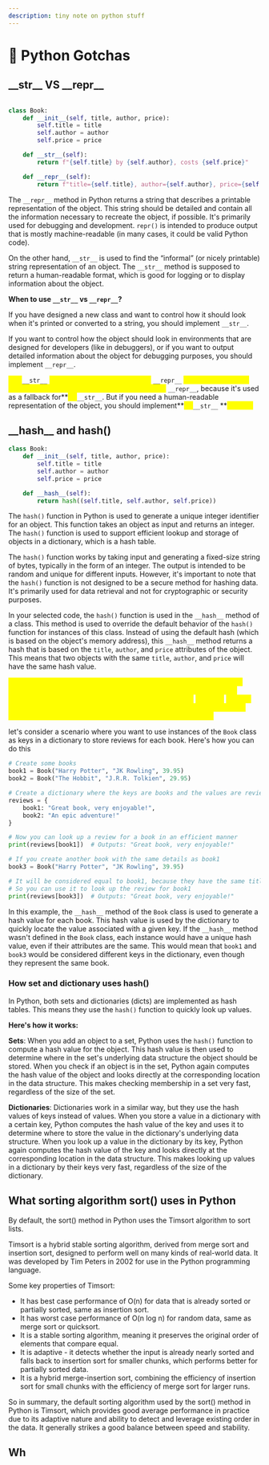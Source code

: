 ```yaml
---
description: tiny note on python stuff
---
```


# 🐍 Python Gotchas

## \_\_str\_\_ VS \_\_repr\_\_

```python

class Book:
    def __init__(self, title, author, price):
        self.title = title
        self.author = author
        self.price = price

    def __str__(self):
        return f"{self.title} by {self.author}, costs {self.price}"

    def __repr__(self):
        return f"title={self.title}, author={self.author}, price={self.price}"
```

The `__repr__` method in Python returns a string that describes a printable representation of the object. This string should be detailed and contain all the information necessary to recreate the object, if possible. It's primarily used for debugging and development. `repr()` is intended to produce output that is mostly machine-readable (in many cases, it could be valid Python code).

On the other hand, `__str__` is used to find the “informal” (or nicely printable) string representation of an object. The `__str__` method is supposed to return a human-readable format, which is good for logging or to display information about the object.

**When to use `__str__` vs `__repr__`?**

If you have designed a new class and want to control how it should look when it's printed or converted to a string, you should implement `__str__`.

If you want to control how the object should look in environments that are designed for developers (like in debuggers), or if you want to output detailed information about the object for debugging purposes, you should implement `__repr__`.

<mark style="color:yellow;">**If**</mark><mark style="color:yellow;">** **</mark><mark style="color:yellow;">**`__str__`**</mark><mark style="color:yellow;">** **</mark><mark style="color:yellow;">**is not defined, Python will call**</mark><mark style="color:yellow;">** **</mark><mark style="color:yellow;">**`__repr__`**</mark><mark style="color:yellow;">** **</mark><mark style="color:yellow;">**as a fallback. If you only implement one of these methods, choose**</mark><mark style="color:yellow;">** **</mark><mark style="color:yellow;">**`__repr__`**</mark><mark style="color:yellow;">**, because it's used as a fallback for**</mark><mark style="color:yellow;">** **</mark><mark style="color:yellow;">**`__str__`**</mark><mark style="color:yellow;">**. But if you need a human-readable representation of the object, you should implement**</mark><mark style="color:yellow;">** **</mark><mark style="color:yellow;">**`__str__`**</mark><mark style="color:yellow;">** **</mark><mark style="color:yellow;">**as well.**</mark>

## \_\_hash\_\_ and hash()

```python
class Book:
    def __init__(self, title, author, price):
        self.title = title
        self.author = author
        self.price = price

    def __hash__(self):
        return hash((self.title, self.author, self.price))
```

The `hash()` function in Python is used to generate a unique integer identifier for an object. This function takes an object as input and returns an integer. The `hash()` function is used to support efficient lookup and storage of objects in a dictionary, which is a hash table.

The `hash()` function works by taking input and generating a fixed-size string of bytes, typically in the form of an integer. The output is intended to be random and unique for different inputs. However, it's important to note that the `hash()` function is not designed to be a secure method for hashing data. It's primarily used for data retrieval and not for cryptographic or security purposes.

In your selected code, the `hash()` function is used in the `__hash__` method of a class. This method is used to override the default behavior of the `hash()` function for instances of this class. Instead of using the default hash (which is based on the object's memory address), this `__hash__` method returns a hash that is based on the `title`, `author`, and `price` attributes of the object. This means that two objects with the same `title`, `author`, and `price` will have the same hash value.

<mark style="color:yellow;">This is useful when you want to use instances of this class as keys in a dictionary or elements in a set. Python uses the hash value to quickly compare objects and to organize them in memory. If the</mark> <mark style="color:yellow;"></mark><mark style="color:yellow;">`__hash__`</mark> <mark style="color:yellow;"></mark><mark style="color:yellow;">method wasn't defined in this class, Python would use the default hash which is unique for each instance, even if their attributes are the same.</mark>

let's consider a scenario where you want to use instances of the `Book` class as keys in a dictionary to store reviews for each book. Here's how you can do this

```python
# Create some books
book1 = Book("Harry Potter", "JK Rowling", 39.95)
book2 = Book("The Hobbit", "J.R.R. Tolkien", 29.95)

# Create a dictionary where the keys are books and the values are reviews
reviews = {
    book1: "Great book, very enjoyable!",
    book2: "An epic adventure!"
}

# Now you can look up a review for a book in an efficient manner
print(reviews[book1])  # Outputs: "Great book, very enjoyable!"

# If you create another book with the same details as book1
book3 = Book("Harry Potter", "JK Rowling", 39.95)

# It will be considered equal to book1, because they have the same title, author, and price
# So you can use it to look up the review for book1
print(reviews[book3])  # Outputs: "Great book, very enjoyable!"
```

In this example, the `__hash__` method of the `Book` class is used to generate a hash value for each book. This hash value is used by the dictionary to quickly locate the value associated with a given key. If the `__hash__` method wasn't defined in the `Book` class, each instance would have a unique hash value, even if their attributes are the same. This would mean that `book1` and `book3` would be considered different keys in the dictionary, even though they represent the same book.

### How set and dictionary uses hash()

In Python, both sets and dictionaries (dicts) are implemented as hash tables. This means they use the `hash()` function to quickly look up values.

**Here's how it works:**

**Sets**: When you add an object to a set, Python uses the `hash()` function to compute a hash value for the object. This hash value is then used to determine where in the set's underlying data structure the object should be stored. When you check if an object is in the set, Python again computes the hash value of the object and looks directly at the corresponding location in the data structure. This makes checking membership in a set very fast, regardless of the size of the set.

**Dictionaries**: Dictionaries work in a similar way, but they use the hash values of keys instead of values. When you store a value in a dictionary with a certain key, Python computes the hash value of the key and uses it to determine where to store the value in the dictionary's underlying data structure. When you look up a value in the dictionary by its key, Python again computes the hash value of the key and looks directly at the corresponding location in the data structure. This makes looking up values in a dictionary by their keys very fast, regardless of the size of the dictionary.

## What sorting algorithm sort() uses in Python

By default, the sort() method in Python uses the Timsort algorithm to sort lists.

Timsort is a hybrid stable sorting algorithm, derived from merge sort and insertion sort, designed to perform well on many kinds of real-world data. It was developed by Tim Peters in 2002 for use in the Python programming language.

Some key properties of Timsort:

* It has best case performance of O(n) for data that is already sorted or partially sorted, same as insertion sort.
* It has worst case performance of O(n log n) for random data, same as merge sort or quicksort.
* It is a stable sorting algorithm, meaning it preserves the original order of elements that compare equal.
* It is adaptive - it detects whether the input is already nearly sorted and falls back to insertion sort for smaller chunks, which performs better for partially sorted data.
* It is a hybrid merge-insertion sort, combining the efficiency of insertion sort for small chunks with the efficiency of merge sort for larger runs.

So in summary, the default sorting algorithm used by the sort() method in Python is Timsort, which provides good average performance in practice due to its adaptive nature and ability to detect and leverage existing order in the data. It generally strikes a good balance between speed and stability.



## Wh
